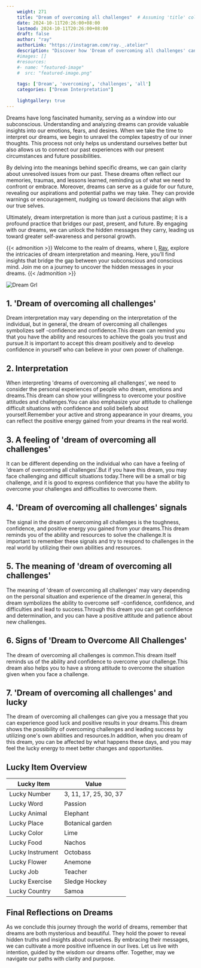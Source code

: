 ```yaml
---
    weight: 271
    title: "Dream of overcoming all challenges"  # Assuming 'title' column exists
    date: 2024-10-11T20:26:00+08:00
    lastmod: 2024-10-11T20:26:00+08:00
    draft: false
    author: "ray"
    authorLink: "https://instagram.com/ray._.atelier"
    description: "Discover how 'Dream of overcoming all challenges' can interpret your future and uncover its significant meanings in your life."
    #images: []
    #resources:
    #- name: "featured-image"
    #  src: "featured-image.png"
    
    tags: ['Dream', 'overcoming', 'challenges', 'all']
    categories: ["Dream Interpretation"]
    
    lightgallery: true
---
```

    
Dreams have long fascinated humanity, serving as a window into our subconscious. Understanding and analyzing dreams can provide valuable insights into our emotions, fears, and desires. When we take the time to interpret our dreams, we begin to unravel the complex tapestry of our inner thoughts. This process not only helps us understand ourselves better but also allows us to connect our past experiences with our present circumstances and future possibilities.

By delving into the meanings behind specific dreams, we can gain clarity about unresolved issues from our past. These dreams often reflect our memories, traumas, and lessons learned, reminding us of what we need to confront or embrace. Moreover, dreams can serve as a guide for our future, revealing our aspirations and potential paths we may take. They can provide warnings or encouragement, nudging us toward decisions that align with our true selves.

Ultimately, dream interpretation is more than just a curious pastime; it is a profound practice that bridges our past, present, and future. By engaging with our dreams, we can unlock the hidden messages they carry, leading us toward greater self-awareness and personal growth.

{{< admonition >}}
Welcome to the realm of dreams, where I, [Ray](https://instagram.com/ray._.atelier), explore the intricacies of dream interpretation and meaning. Here, you’ll find insights that bridge the gap between your subconscious and conscious mind. Join me on a journey to uncover the hidden messages in your dreams.
{{< /admonition >}}

![Dream Grl](https://cdn.pixabay.com/photo/2017/11/02/03/35/gothic-2910057_1280.jpg "Dream Grl")

## 1. 'Dream of overcoming all challenges'
Dream interpretation may vary depending on the interpretation of the individual, but in general, the dream of overcoming all challenges symbolizes self -confidence and confidence.This dream can remind you that you have the ability and resources to achieve the goals you trust and pursue.It is important to accept this dream positively and to develop confidence in yourself who can believe in your own power of challenge.

## 2. Interpretation
When interpreting 'dreams of overcoming all challenges', we need to consider the personal experiences of people who dream, emotions and dreams.This dream can show your willingness to overcome your positive attitudes and challenges.You can also emphasize your attitude to challenge difficult situations with confidence and solid beliefs about yourself.Remember your active and strong appearance in your dreams, you can reflect the positive energy gained from your dreams in the real world.

## 3. A feeling of 'dream of overcoming all challenges'
It can be different depending on the individual who can have a feeling of 'dream of overcoming all challenges'.But if you have this dream, you may face challenging and difficult situations today.There will be a small or big challenge, and it is good to express confidence that you have the ability to overcome your challenges and difficulties to overcome them.

## 4. 'Dream of overcoming all challenges' signals
The signal in the dream of overcoming all challenges is the toughness, confidence, and positive energy you gained from your dreams.This dream reminds you of the ability and resources to solve the challenge.It is important to remember these signals and try to respond to challenges in the real world by utilizing their own abilities and resources.

## 5. The meaning of 'dream of overcoming all challenges'
The meaning of 'dream of overcoming all challenges' may vary depending on the personal situation and experience of the dreamer.In general, this dream symbolizes the ability to overcome self -confidence, confidence, and difficulties and lead to success.Through this dream you can get confidence and determination, and you can have a positive attitude and patience about new challenges.

## 6. Signs of 'Dream to Overcome All Challenges'
The dream of overcoming all challenges is common.This dream itself reminds us of the ability and confidence to overcome your challenge.This dream also helps you to have a strong attitude to overcome the situation given when you face a challenge.

## 7. 'Dream of overcoming all challenges' and lucky
The dream of overcoming all challenges can give you a message that you can experience good luck and positive results in your dreams.This dream shows the possibility of overcoming challenges and leading success by utilizing one's own abilities and resources.In addition, when you dream of this dream, you can be affected by what happens these days, and you may feel the lucky energy to meet better changes and opportunities.

## Lucky Item Overview
| Lucky Item          | Value              |
|---------------|--------------------|
| Lucky Number        | 3, 11, 17, 25, 30, 37  |
| Lucky Word          | Passion |
| Lucky Animal        | Elephant |
| Lucky Place         | Botanical garden     |
| Lucky Color         | Lime     |
| Lucky Food          | Nachos      |
| Lucky Instrument    | Octobass |
| Lucky Flower        | Anemone    |
| Lucky Job           | Teacher       |
| Lucky Exercise      | Sledge Hockey  |
| Lucky Country       | Samoa    |


##  Final Reflections on Dreams

As we conclude this journey through the world of dreams, remember that dreams are both mysterious and beautiful. They hold the power to reveal hidden truths and insights about ourselves. By embracing their messages, we can cultivate a more positive influence in our lives. Let us live with intention, guided by the wisdom our dreams offer. Together, may we navigate our paths with clarity and purpose.
